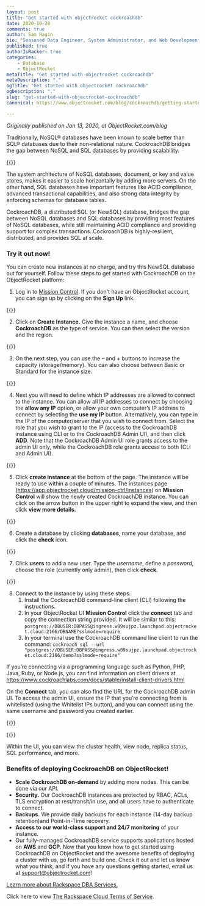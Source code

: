 ```yaml
---
layout: post
title: "Get started with objectrocket cockroachdb"
date: 2020-10-28
comments: true
author: Sam Hagin
bio: "Seasoned Data Engineer, System Administrator, and Web Development professional with over 7 years of combined experience working with Linux, Apache, MySQL, MongoDB, ElasticSearch, PHP, Python, Perl, HTML, CSS, JavaScript"
published: true
authorIsRacker: true
categories:
    - Database
    - ObjectRocket
metaTitle: "Get started with objectrocket cockroachdb"
metaDescription: "."
ogTitle: "Get started with objectrocket cockroachdb"
ogDescription: "."
slug: "get-started-with-objectrocket-cockroachdb"
canonical: https://www.objectrocket.com/blog/cockroachdb/getting-started-with-objectrockets-cockroachdb/

---
```


*Originally published on Jan 13, 2020, at ObjectRocket.com/blog*

Traditionally, NoSQL&reg; databases have been known to scale better than SQL&reg; databases due to their non-relational nature. CockroachDB bridges the gap between NoSQL and SQL databases by providing scalability.

<!--more-->

{{<img src="picture1.jpg" title="" alt="">}}

The system architecture of NoSQL databases, document, or key and value stores, makes it easier to scale horizontally by adding more servers. On the other hand, SQL databases have important features like ACID compliance, advanced transactional capabilities, and also strong data integrity by enforcing schemas for database tables.

CockroachDB, a distributed SQL (or NewSQL) database, bridges the gap between NoSQL databases and SQL databases by providing most features of NoSQL databases, while still maintaining ACID compliance and providing support for complex transactions. CockroachDB is highly-resilient, distributed, and provides SQL at scale. 

### Try it out now!

You can create new instances at no charge, and try this NewSQL database out for yourself. Follow these steps to get started with CockroachDB on the ObjectRocket platform:

1. Log in to [Mission Control](https://app.objectrocket.cloud/). If you don't have an ObjectRocket account, you can sign up by clicking on the **Sign Up** link.

{{<img src="picture2.png" title="" alt="">}}

2. Click on **Create Instance.** Give the instance a name, and choose **CockroachDB** as the type of service. You can then select the version and the region.

{{<img src="picture3.png" title="" alt="">}}

3. On the next step, you can use the – and + buttons to increase the capacity (storage/memory). You can also choose between Basic or Standard for the instance size.

{{<img src="picture4.png" title="" alt="">}}

4. Next you will need to define which IP addresses are allowed to connect to the instance. You can allow all IP addresses to connect by choosing the **allow any IP** option, or allow your own computer’s IP address to connect by selecting the **use my IP** button. Alternatively, you can type in the IP of the computer/server that you wish to connect from. Select the role that you wish to grant to the IP (access to the CockroachDB instance using CLI or to the CockroachDB Admin UI), and then click **ADD**. Note that the CockroachDB Admin UI role grants access to the admin UI only, while the CockroachDB role grants access to both (CLI and Admin UI).

{{<img src="picture5.png" title="" alt="">}}

5. Click **create instance** at the bottom of the page. The instance will be ready to use within a couple of minutes. The instances page (https://app.objectrocket.cloud/mission-ctrl/instances) on **Mission Control** will show the newly created CockroachDB instance. You can click on the arrow button in the upper right to expand the view, and then click **view more details.**

{{<img src="picture6.png" title="" alt="">}}

6. Create a database by clicking **databases**, name your database, and click the **check** icon. 

{{<img src="picture7.png" title="" alt="">}}

7. Click **users** to add a new user. Type the _username_, define a _password_, choose the role (currently only admin), then click **check**.

{{<img src="picture8.png" title="" alt="">}}

8. Connect to the instance by using these steps:
    1. Install the CockroachDB command-line client (CLI) following the instructions.
    2. In your ObjectRocket UI **Mission Control** click the **connect** tab and copy the connection string provided. It will be similar to this: `postgres://DBUSER:DBPASS@ingress.w89sujpz.launchpad.objectrocket.cloud:2166/DBNAME?sslmode=require`
    3. In your terminal use the CockroachDB command line client to run the command:
`cockroach sql --url "postgres://DBUSER:DBPASS@ingress.w89sujpz.launchpad.objectrocket.cloud:2166/demo?sslmode=require"`

If you’re connecting via a programming language such as Python, PHP, Java, Ruby, or Node.js, you can find information on client drivers at https://www.cockroachlabs.com/docs/stable/install-client-drivers.html

On the **Connect** tab, you can also find the URL for the CockroachDB admin UI. To access the admin UI, ensure the IP that you’re connecting from is whitelisted (using the Whitelist IPs button), and you can connect using the same username and password you created earlier.

{{<img src="picture9.png" title="" alt="">}}

{{<img src="picture10.png" title="" alt="">}}

Within the UI, you can view the cluster health, view node, replica status, SQL performance, and more. 

### Benefits of deploying CockroachDB on ObjectRocket!

+ **Scale CockroachDB on-demand** by adding more nodes. This can be done via our API.
+ **Security.** Our CockroachDB instances are protected by RBAC, ACLs, TLS encryption at rest/transit/in use, and all users have to authenticate to connect. 
+ **Backups.** We provide daily backups for each instance (14-day backup retention)and Point-in-Time recovery. 
+ **Access to our world-class support and 24/7 monitoring** of your instance. 
+ Our fully-managed CockroachDB service supports applications hosted on **AWS** and **GCP.**
Now that you know how to get started using CockroachDB on ObjectRocket and the awesome benefits of deploying a cluster with us, go forth and build one. Check it out and let us know what you think, and if you have any questions getting started, email us at support@objectrocket.com!

<a class="cta purple" id="cta" href="https://www.rackspace.com/data/dba-services">Learn more about Rackspace DBA Services.</a>

Click here to view [The Rackspace Cloud Terms of Service](https://www.rackspace.com/cloud/legal/).
